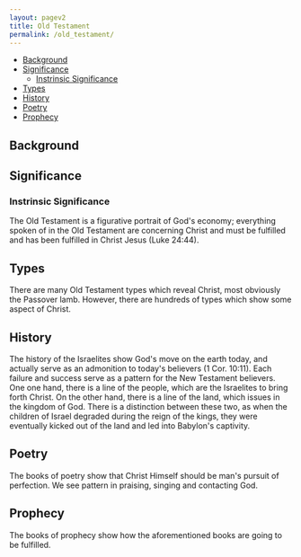 ```yaml
---
layout: pagev2
title: Old Testament
permalink: /old_testament/
---
```

- [Background](#background)
- [Significance](#significance)
  - [Instrinsic Significance](#instrinsic-significance)
- [Types](#types)
- [History](#history)
- [Poetry](#poetry)
- [Prophecy](#prophecy)

## Background

## Significance

### Instrinsic Significance

The Old Testament is a figurative portrait of God's economy; everything spoken of in the Old Testament are concerning Christ and must be fulfilled and has been fulfilled in Christ Jesus (Luke 24:44).

## Types

There are many Old Testament types which reveal Christ, most obviously the Passover lamb. However, there are hundreds of types which show some aspect of Christ. 

## History

The history of the Israelites show God's move on the earth today, and actually serve as an admonition to today's believers (1 Cor. 10:11). Each failure and success serve as a pattern for the New Testament believers. One one hand, there is a line of the people, which are the Israelites to bring forth Christ. On the other hand, there is a line of the land, which issues in the kingdom of God. There is a distinction between these two, as when the children of Israel degraded during the reign of the kings, they were eventually kicked out of the land and led into Babylon's captivity.

## Poetry

The books of poetry show that Christ Himself should be man's pursuit of perfection. We see pattern in praising, singing and contacting God.

## Prophecy

The books of prophecy show how the aforementioned books are going to be fulfilled. 

